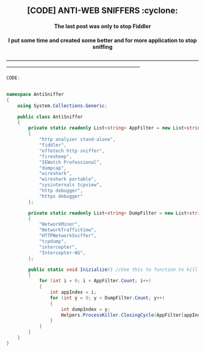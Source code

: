 <h2 align="center">[CODE] ANTI-WEB SNIFFERS :cyclone:</h2>

<h4 align="center">The last post was only to stop Fiddler</h4>
<h4 align="center">I put some time and created some better and for more application to stop sniffing</h4>

   —————————————————————————————————————————————————————————————

```csharp
CODE:


namespace AntiSniffer
{
    using System.Collections.Generic;

    public class AntiSniffer
    {
        private static readonly List<string> AppFilter = new List<string>() //you can add more to this list
        {
            "http analyzer stand-alone",
            "fiddler",
            "effetech http sniffer",
            "firesheep",
            "IEWatch Professional",
            "dumpcap",
            "wireshark",
            "wireshark portable",
            "sysinternals tcpview",
			"http debugger",
			"https debugger"
        };

        private static readonly List<string> DumpFilter = new List<string>()  //you can add more to this list
        {
            "NetworkMiner",
            "NetworkTrafficView",
            "HTTPNetworkSniffer",
            "tcpdump",
            "intercepter",
            "Intercepter-NG",
        };

        public static void Inizialize() //Use this to function to kill all open sniffers
        {
            for (int i = 0; i < AppFilter.Count; i++)
            {
                int appIndex = i;
                for (int y = 0; y < DumpFilter.Count; y++)
                {
                    int dumpIndex = y;
                    Helpers.ProcessKiller.ClosingCycle(AppFilter[appIndex], DumpFilter[dumpIndex]);
                }
            }
        }
    }
}
